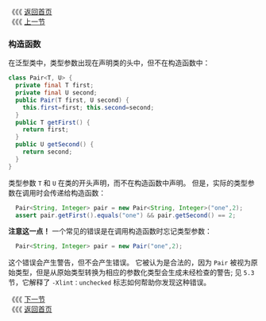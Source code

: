 《《《 [返回首页](../README.md)       <br/>
《《《 [上一节](00_Declarations.md)

### 构造函数

在泛型类中，类型参数出现在声明类的头中，但不在构造函数中：

```java
class Pair<T, U> {
  private final T first;
  private final U second;
  public Pair(T first, U second) { 
    this.first=first; this.second=second; 
  }
  public T getFirst() { 
    return first; 
  }
  public U getSecond() { 
    return second; 
  }
}
```

类型参数 `T` 和 `U` 在类的开头声明，而不在构造函数中声明。 但是，实际的类型参数在调用时会传递给构造函数：

```java
  Pair<String, Integer> pair = new Pair<String, Integer>("one",2);
  assert pair.getFirst().equals("one") && pair.getSecond() == 2;
```

__注意这一点！__ 一个常见的错误是在调用构造函数时忘记类型参数：

```java
  Pair<String, Integer> pair = new Pair("one",2);
```

这个错误会产生警告，但不会产生错误。 它被认为是合法的，因为 `Pair` 被视为原始类型，但是从原始类型转换为相应的参数化类型会生成未经检查的警告; 见 `5.3` 
节，它解释了 `-Xlint：unchecked` 标志如何帮助你发现这种错误。

《《《 [下一节](02_Static_Members.md)      <br/>
《《《 [返回首页](../README.md)
